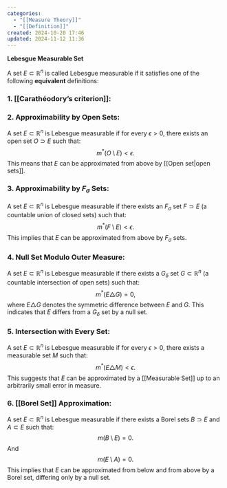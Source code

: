 ```yaml
---
categories:
  - "[[Measure Theory]]"
  - "[[Definition]]"
created: 2024-10-20 17:46
updated: 2024-11-12 11:36
---
```

**Lebesgue Measurable Set**

A set $E \subset \mathbb{R}^n$ is called Lebesgue measurable if it satisfies one of the following **equivalent** definitions:

### 1. **[[Carathéodory’s criterion]]**:

### 2. **Approximability by Open Sets**:
A set $E \subset \mathbb{R}^n$ is Lebesgue measurable if for every $\epsilon > 0$, there exists an open set $O \supset E$ such that:
$$
m^*(O \setminus E) < \epsilon.
$$
This means that $E$ can be approximated from above by [[Open set|open sets]].

### 3. **Approximability by $F_\sigma$ Sets**:
A set $E \subset \mathbb{R}^n$ is Lebesgue measurable if there exists an $F_\sigma$ set $F \supset E$ (a countable union of closed sets) such that:
$$
m^*(F \setminus E) < \epsilon.
$$
This implies that $E$ can be approximated from above by $F_\sigma$ sets.

### 4. **Null Set Modulo Outer Measure**:
A set $E \subset \mathbb{R}^n$ is Lebesgue measurable if there exists a $G_\delta$ set $G \subset \mathbb{R}^n$ (a countable intersection of open sets) such that:
$$
m^*(E \triangle G) = 0,
$$
where $E \triangle G$ denotes the symmetric difference between $E$ and $G$. This indicates that $E$ differs from a $G_\delta$ set by a null set.

### 5. **Intersection with Every Set**:
A set $E \subset \mathbb{R}^n$ is Lebesgue measurable if for every $\epsilon > 0$, there exists a measurable set $M$ such that:
$$
m^*(E \triangle M) < \epsilon.
$$
This suggests that $E$ can be approximated by a [[Measurable Set]] up to an arbitrarily small error in measure.

### 6. **[[Borel Set]] Approximation**:
A set $E \subset \mathbb{R}^n$ is Lebesgue measurable if there exists a Borel sets $B \supset E$ and $A \subset E$ such that:
$$
m(B \setminus E) = 0.
$$
And
$$
m(E \setminus A) = 0.
$$
This implies that $E$ can be approximated from below and from above  by a Borel set, differing only by a null set. 
